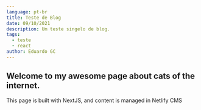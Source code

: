 ```yaml
---
language: pt-br
title: Teste de Blog
date: 09/10/2021
description: Um teste singelo de blog.
tags:
  - teste
  - react
author: Eduardo GC
---
```

## Welcome to my awesome page about cats of the internet.

This page is built with NextJS, and content is managed in Netlify CMS